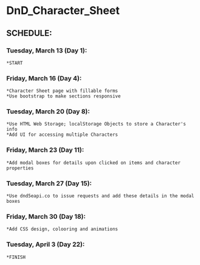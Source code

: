 # DnD_Character_Sheet

## SCHEDULE:

### Tuesday, March 13 (Day 1):
	*START
	
### Friday, March 16 (Day 4):
	*Character Sheet page with fillable forms
	*Use bootstrap to make sections responsive

### Tuesday, March 20 (Day 8):
	*Use HTML Web Storage; localStorage Objects to store a Character's info
	*Add UI for accessing multiple Characters
	
### Friday, March 23 (Day 11):
	*Add modal boxes for details upon clicked on items and character properties
	
### Tuesday, March 27 (Day 15):
	*Use dnd5eapi.co to issue requests and add these details in the modal boxes

### Friday, March 30 (Day 18):
	*Add CSS design, colooring and animations

### Tuesday, April 3 (Day 22):
	*FINISH